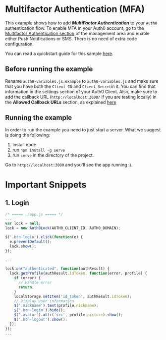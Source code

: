 # Multifactor Authentication (MFA)

This example shows how to add ***MultiFactor Authentication*** to your `Auth0` authentication flow. To enable MFA in your Auth0 account, go to the [Multifactor Authentication section](https://manage.auth0.com/#/guardian) of the management area and enable either Push Notifications or SMS. There is no need of extra code configuration.

You can read a quickstart guide for this sample [here](https://auth0.com/docs/quickstart/spa/jquery/09-mfa).

## Before running the example

Rename `auth0-variables.js.example` to `auth0-variables.js` and make sure that you have both the `Client ID` and `Client Secret`in it. You can find that information in the settings section of your Auth0 Client. Also, make sure to add the callback URL (`http://localhost:3000/` if you are testing locally) in the **Allowed Callback URLs** section, as explained [here](https://auth0.com/docs/quickstart/spa/jquery/01-login#before-starting)

## Running the example

In order to run the example you need to just start a server. What we suggest is doing the following:

1. Install node
2. run `npm install -g serve`
3. run `serve` in the directory of the project.

Go to `http://localhost:3000` and you'll see the app running :).


# Important Snippets

## 1. Login

```javascript
/* ===== ./app.js ===== */
...
var lock = null;
lock = new Auth0Lock(AUTH0_CLIENT_ID, AUTH0_DOMAIN);

$('.btn-login').click(function(e) {
  e.preventDefault();
  lock.show();
});

...

lock.on("authenticated", function(authResult) {
  lock.getProfile(authResult.idToken, function(error, profile) {
    if (error) {
      // Handle error
      return;
    }
    localStorage.setItem('id_token', authResult.idToken);
    // Display user information
    $('.nickname').text(profile.nickname);
    $('.btn-login').hide();
    $('.avatar').attr('src', profile.picture).show();
    $('.btn-logout').show();
  });
});
...
```
